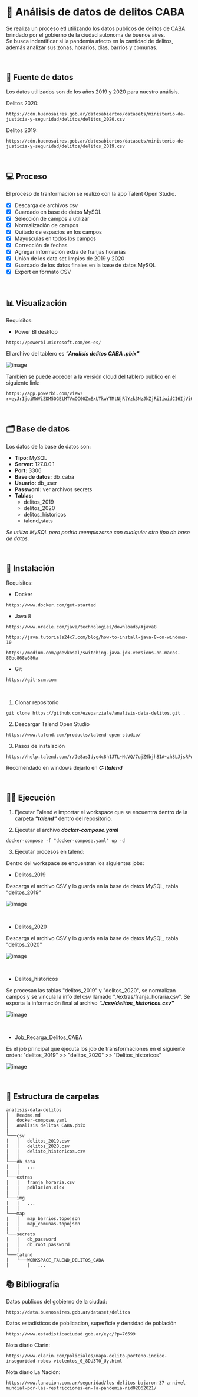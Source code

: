 # 🔫 Análisis de datos de delitos CABA

Se realiza un proceso etl utilizando los datos publicos de delitos de CABA brindado por el gobierno de la ciudad autonoma de buenos aires.  
Se busca indentificar si la pandemia afecto en la cantidad de delitos, además analizar sus zonas, horarios, dias, barrios y comunas.

&nbsp;

## 📰 Fuente de datos

Los datos utilizados son de los años 2019 y 2020 para nuestro análisis.

Delitos 2020:
```url
https://cdn.buenosaires.gob.ar/datosabiertos/datasets/ministerio-de-justicia-y-seguridad/delitos/delitos_2020.csv
```

Delitos 2019:
```url
https://cdn.buenosaires.gob.ar/datosabiertos/datasets/ministerio-de-justicia-y-seguridad/delitos/delitos_2019.csv
```

&nbsp;

## 💻 Proceso

El proceso de tranformación se realizó con la app Talent Open Studio.  

- [X] Descarga de archivos csv 
- [X] Guardado en base de datos MySQL
- [X] Selección de campos a utilizar
- [X] Normalización de campos
- [X] Quitado de espacios en los campos
- [X] Mayusculas en todos los campos
- [X] Corrección de fechas
- [X] Agregar información extra de franjas horarias
- [X] Unión de los data set limpios de 2019 y 2020
- [X] Guardado de los datos finales en la base de datos MySQL
- [X] Export en formato CSV

&nbsp;

## 📊 Visualización

Requisitos:

* Power BI desktop
```url
https://powerbi.microsoft.com/es-es/
```

El archivo del tablero es ***"Analisis delitos CABA .pbix"***

![image](./img/tablero_powerbi.png)  

Tambien se puede acceder a la versión cloud del tablero publico en el siguiente link:

```url
https://app.powerbi.com/view?r=eyJrIjoiMWViZDM5OGEtMTVmOC00ZmExLTkwYTMtNjRlYzk3NzJkZjRiIiwidCI6IjViODA2NTZiLWQ2Y2ItNDYwMC1iNGRlLTExNDlhYTUxNTUwYSIsImMiOjR9&pageName=ReportSection
```


&nbsp;

## 🗂️ Base de datos

Los datos de la base de datos son:  
- **Tipo:** MySQL  
- **Server:** 127.0.0.1  
- **Port:** 3306  
- **Base de datos:** db_caba  
- **Usuario:** db_user  
- **Password:** ver archivos secrets  
- **Tablas:**
  * delitos_2019
  * delitos_2020
  * delitos_historicos
  * talend_stats

*Se utilizo MySQL pero podria reemplazarse con cualquier otro tipo de base de datos.*

&nbsp;

## 💾 Instalación

Requisitos:

* Docker

```url
https://www.docker.com/get-started
```

* Java 8

```url
https://www.oracle.com/java/technologies/downloads/#java8
```

```url
https://java.tutorials24x7.com/blog/how-to-install-java-8-on-windows-10
```

```url
https://medium.com/@devkosal/switching-java-jdk-versions-on-macos-80bc868e686a
```

* Git
  
```url
https://git-scm.com
````

&nbsp;

1. Clonar repositorio

```url
git clone https://github.com/ezeparziale/analisis-data-delitos.git .
```

2. Descargar Talend Open Studio

```
https://www.talend.com/products/talend-open-studio/
```

3. Pasos de instalación
```
https://help.talend.com/r/Je8asIdye4c8h1JTL~NcVQ/7ujZ9bjh8IA~zh8LJjsRPw
```

Recomendado en windows dejarlo en ***C:\talend***

&nbsp;

## 🏃‍♂️ Ejecución

1. Ejecutar Talend e importar el workspace que se encuentra dentro de la carpeta ***"talend"*** dentro del repositorio.

2. Ejecutar el archivo ***docker-compose.yaml***

```terminal
docker-compose -f "docker-compose.yaml" up -d
```

3. Ejecutar procesos en talend:

Dentro del workspace se encuentran los siguientes jobs:

* Delitos_2019
  
Descarga el archivo CSV y lo guarda en la base de datos MySQL, tabla "delitos_2019"

![image](./img/job_delitos_2019.png)

&nbsp;
* Delitos_2020
 
Descarga el archivo CSV y lo guarda en la base de datos MySQL, tabla "delitos_2020"

![image](./img/job_delitos_2020.png)

&nbsp;
* Delitos_historicos

Se procesan las tablas "delitos_2019" y "delitos_2020", se normalizan campos y se vincula la info del csv llamado "./extras/franja_horaria.csv". Se exporta la información final al archivo ***"./csv/delitos_historicos.csv"***

![image](./img/job_delitos_historicos.png)


&nbsp;
* Job_Recarga_Delitos_CABA

Es el job principal que ejecuta los job de transformaciones en el siguiente orden: "delitos_2019" >> "delitos_2020" >> "Delitos_historicos"

![image](./img/job_delitos.png)


&nbsp;

## 📂 Estructura de carpetas

```
analisis-data-delitos
│   Readme.md
│   docker-compose.yaml    
│   Analisis delitos CABA.pbix
|
└───csv
|   │   delitos_2019.csv
|   │   delitos_2020.csv
|   |   delisto_historicos.csv
|   | 
└───db_data
|   │   ...
|   |
└───extras
|   │   franja_horaria.csv
|   |   poblacion.xlsx
|   |
└───img
|   │   ...
|   |
└───map
|   │   map_barrios.topojson
|   │   map_comunas.topojson
|   |
└───secrets
|   │   db_password
|   │   db_root_password
|   |
└───talend
|   └───WORKSPACE_TALEND_DELITOS_CABA
|       |   ...
```



## 📚 Bibliografia

Datos publicos del gobierno de la ciudad:
```url
https://data.buenosaires.gob.ar/dataset/delitos
```

Datos estadisticos de poblicacion, superficie y densidad de población
```url
https://www.estadisticaciudad.gob.ar/eyc/?p=76599
```

Nota diario Clarin:
```url
https://www.clarin.com/policiales/mapa-delito-porteno-indice-inseguridad-robos-violentos_0_8DU3T0_Uy.html
```

Nota diario La Nación:
```url
https://www.lanacion.com.ar/seguridad/los-delitos-bajaron-37-a-nivel-mundial-por-las-restricciones-en-la-pandemia-nid02062021/
```
